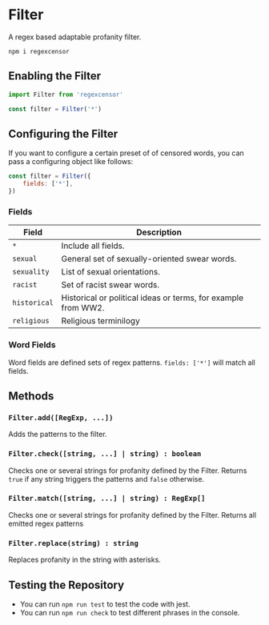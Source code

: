 # Filter

A regex based adaptable profanity filter.

```
npm i regexcensor
```

## Enabling the Filter

```js
import Filter from 'regexcensor'

const filter = Filter('*')
```

## Configuring the Filter

If you want to configure a certain preset of of censored words, you can pass a configuring object like follows:

```js
const filter = Filter({
    fields: ['*'],
})
```

### Fields

|Field| Description
|-|-
|`*`| Include all fields.
|`sexual`| General set of sexually-oriented swear words.
|`sexuality`| List of sexual orientations.
|`racist`| Set of racist swear words.
|`historical`| Historical or political ideas or terms, for example from WW2.
|`religious`| Religious terminilogy


### Word Fields

Word fields are defined sets of regex patterns. `fields: ['*']` will match all fields.

## Methods

### `Filter.add([RegExp, ...])`

Adds the patterns to the filter.

### `Filter.check([string, ...] | string) : boolean`

Checks one or several strings for profanity defined by the Filter. Returns `true` if any string triggers the patterns and `false` otherwise.

### `Filter.match([string, ...] | string) : RegExp[]`

Checks one or several strings for profanity defined by the Filter. Returns all emitted regex patterns

### `Filter.replace(string) : string`

Replaces profanity in the string with asterisks.

## Testing the Repository

- You can run `npm run test` to test the code with jest.
- You can run `npm run check` to test different phrases in the console.